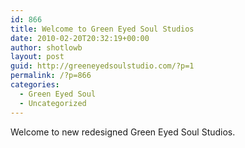```yaml
---
id: 866
title: Welcome to Green Eyed Soul Studios
date: 2010-02-20T20:32:19+00:00
author: shotlowb
layout: post
guid: http://greeneyedsoulstudio.com/?p=1
permalink: /?p=866
categories:
  - Green Eyed Soul
  - Uncategorized
---
```

Welcome to new redesigned Green Eyed Soul Studios.